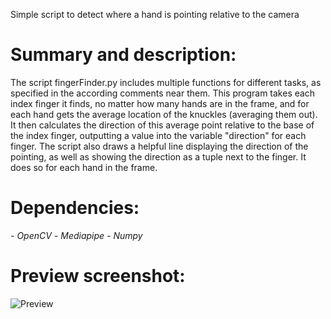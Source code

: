 Simple script to detect where a hand is pointing relative to the camera

# Summary and description:
The script fingerFinder.py includes multiple functions for different tasks, as specified in the according comments near them. This program takes each index finger it finds, no matter how many hands are in the frame, and for each hand gets the average location of the knuckles (averaging them out). It then calculates the direction of this average point relative to the base of the index finger, outputting a value into the variable "direction" for each finger. The script also draws a helpful line displaying the direction of the pointing, as well as showing the direction as a tuple next to the finger. It does so for each hand in the frame.

# Dependencies:
*- OpenCV*
*- Mediapipe*
*- Numpy*

# Preview screenshot:
![Preview](IllustrativeScreenshot.png "Optional Title")